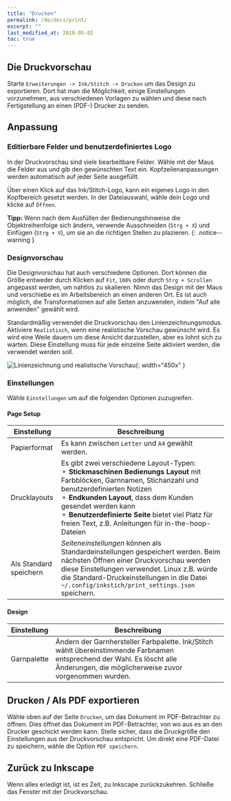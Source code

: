 ```yaml
---
title: "Drucken"
permalink: /de/docs/print/
excerpt: ""
last_modified_at: 2019-05-02
toc: true
---
```

## Die Druckvorschau

Starte `Erweiterungen -> Ink/Stitch -> Drucken` um das Design zu exportieren. Dort hat man die Möglichkeit, einige Einstellungen vorzunehmen, aus verschiedenen Vorlagen zu wählen und diese nach Fertigstellung an einen (PDF-) Drucker zu senden.

## Anpassung

### Editierbare Felder und benutzerdefiniertes Logo
In der Druckvorschau sind viele bearbeitbare Felder. Wähle mit der Maus die Felder aus und gib den gewünschten Text ein. Kopfzeilenanpassungen werden automatisch auf jeder Seite ausgefüllt.

Über einen Klick auf das Ink/Stitch-Logo, kann ein eigenes Logo in den Kopfbereich gesetzt werden. In der Dateiauswahl, wähle dein Logo und klicke auf `Öffnen`.

**Tipp:** Wenn nach dem Ausfüllen der Bedienungshinweise die Objektreihenfolge sich ändern, verwende Ausschneiden (`Strg + X`) und Einfügen (`Strg + V`), um sie an die richtigen Stellen zu plazieren.
{: .notice--warning }

### Designvorschau

Die Designvorschau hat auch verschiedene Optionen. Dort können die Größe entweder durch Klicken auf `Fit`, `100%` oder durch `Strg + Scrollen` angepasst werden, um nahtlos zu skalieren. Nimm das Design mit der Maus und verschiebe es im Arbeitsbereich an einen anderen Ort. Es ist auch möglich, die Transformationen auf alle Seiten anzuwenden, indem "Auf alle anwenden" gewählt wird.

Standardmäßig verwendet die Druckvorschau den Linienzeichnungsmodus. Aktiviere `Realistisch`, wenn eine realistische Vorschau gewünscht wird. Es wird eine Weile dauern um diese Ansicht darzustellen, aber es lohnt sich zu warten. Diese Einstellung muss für jede einzelne Seite aktiviert werden, die verwendet werden soll.

![Linienzeichnung und realistische Vorschau](/assets/images/docs/en/print-realistic-rendering.jpg){: width="450x" }

### Einstellungen

Wähle `Einstellungen` um auf die folgenden Optionen zuzugreifen.

#### Page Setup

Einstellung|Beschreibung
---|---
Papierformat | Es kann zwischen `Letter` und `A4` gewählt werden.
Drucklayouts | Es gibt zwei verschiedene Layout-Typen:<br />⚬ **Stickmaschinen Bedienungs Layout** mit Farbblöcken, Garnnamen, Stichanzahl und benutzerdefinierten Notizen<br />⚬ **Endkunden Layout**, dass dem Kunden gesendet werden kann<br />⚬ **Benutzerdefinierte Seite** bietet viel Platz für freien Text, z.B. Anleitungen für in-the-hoop-Dateien
Als Standard speichern | *Seiteneinstellungen* können als Standardeinstellungen gespeichert werden. Beim nächsten Öffnen einer Druckvorschau werden diese Einstellungen verwendet. Linux z.B. würde die Standard-Druckeinstellungen in die Datei `~/.config/inkstich/print_settings.json` speichern.

#### Design

Einstellung|Beschreibung
---|---
Garnpalette | Ändern der Garnhersteller Farbpalette. Ink/Stitch wählt übereinstimmende Farbnamen entsprechend der Wahl. Es löscht alle Änderungen, die möglicherweise zuvor vorgenommen wurden.


## Drucken / Als PDF exportieren

Wähle oben auf der Seite `Drucken`, um das Dokument im PDF-Betrachter zu öffnen. Dies öffnet das Dokument im PDF-Betrachter, von wo aus es an den Drucker geschickt werden kann. Stelle sicher, dass die Druckgröße den Einstellungen aus der Druckvorschau entspricht. Um direkt eine PDF-Datei zu speichern, wähle die Option `PDF speichern`.

## Zurück zu Inkscape

Wenn alles erledigt ist, ist es Zeit, zu Inkscape zurückzukehren. Schließe das Fenster mit der Druckvorschau.

